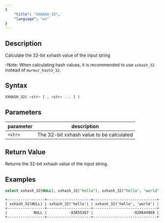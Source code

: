 ```yaml
---
{
    "title": "XXHASH_32",
    "language": "en"
}
---
```


## Description

Calculate the 32-bit xxhash value of the input string

-Note: When calculating hash values, it is recommended to use `xxhash_32` instead of `murmur_hash3_32`.

## Syntax

```sql
XXHASH_32( <str> [ , <str> ... ] )
```

## Parameters

| parameter | description      |
|-----------|------------------|
| `<str>`   | The 32-bit xxhash value to be calculated |

## Return Value

Returns the 32-bit xxhash value of the input string.

## Examples

```sql
select xxhash_32(NULL), xxhash_32("hello"), xxhash_32("hello", "world");
```

```text
+-----------------+--------------------+-----------------------------+
| xxhash_32(NULL) | xxhash_32('hello') | xxhash_32('hello', 'world') |
+-----------------+--------------------+-----------------------------+
|            NULL |          -83855367 |                  -920844969 |
+-----------------+--------------------+-----------------------------+
```